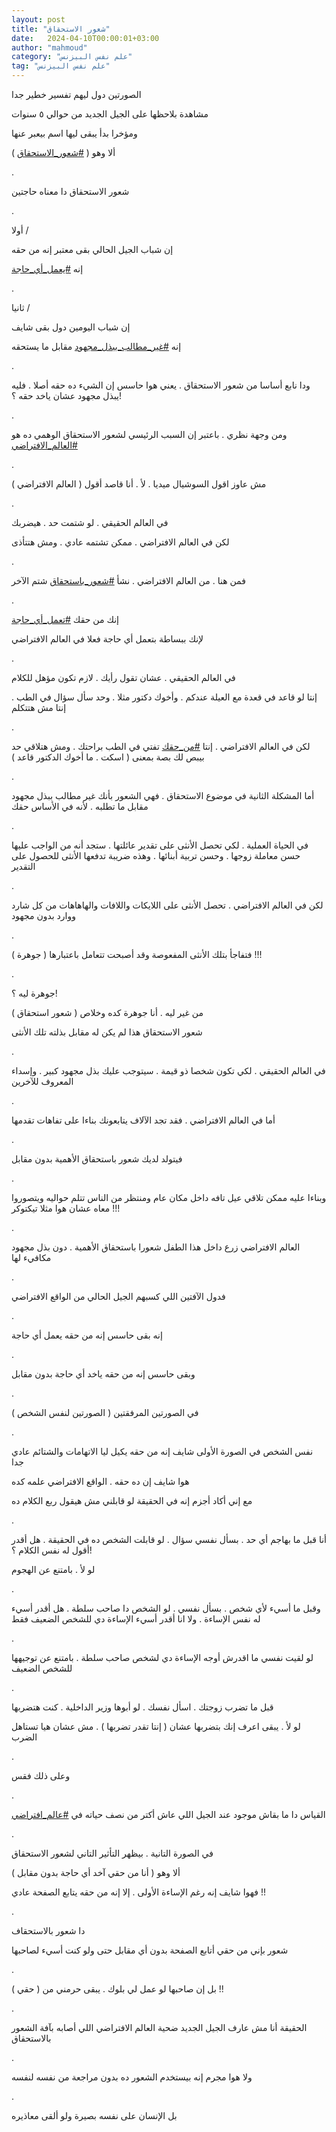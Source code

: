 ```yaml
---
layout: post
title: "شعور الاستحقاق"
date:   2024-04-10T00:00:01+03:00
author: "mahmoud"
category: "علم نفس البيزنس"
tag: "علم نفس البيزنس"
---
```



الصورتين دول ليهم تفسير خطير جدا

مشاهدة بلاحظها على الجيل الجديد من حوالي ٥ سنوات

ومؤخرا بدأ يبقى ليها اسم بيعبر عنها

ألا وهو (
[<u>\#شعور\_الاستحقاق</u>](https://www.facebook.com/hashtag/%D8%B4%D8%B9%D9%88%D8%B1_%D8%A7%D9%84%D8%A7%D8%B3%D8%AA%D8%AD%D9%82%D8%A7%D9%82?__eep__=6&__cft__%5b0%5d=AZXBGSVaolcQ8w5kxGqnhmE93BCHkR4ZmyQJV3E3jZsLEiAQtMi0gGPc_pavu2Iw86nnFeogcWf_T6NFYeMAMVYz_9JnEziS5X5iWxIzs20U7Hi0xWt5VtJl6PmbTwVwpkx6qsk7ElJmn5Xkctmnyc_I4OYyclfHRXCaDMHdp6ZKwS3Ofb8U7E3SoRfzb6-g-eo&__tn__=*NK-R)
)

.

شعور الاستحقاق دا معناه حاجتين

.

أولا /

إن شباب الجيل الحالي بقى معتبر إنه من حقه

إنه
[<u>\#يعمل\_أي\_حاجة</u>](https://www.facebook.com/hashtag/%D9%8A%D8%B9%D9%85%D9%84_%D8%A3%D9%8A_%D8%AD%D8%A7%D8%AC%D8%A9?__eep__=6&__cft__%5b0%5d=AZXBGSVaolcQ8w5kxGqnhmE93BCHkR4ZmyQJV3E3jZsLEiAQtMi0gGPc_pavu2Iw86nnFeogcWf_T6NFYeMAMVYz_9JnEziS5X5iWxIzs20U7Hi0xWt5VtJl6PmbTwVwpkx6qsk7ElJmn5Xkctmnyc_I4OYyclfHRXCaDMHdp6ZKwS3Ofb8U7E3SoRfzb6-g-eo&__tn__=*NK-R)

.

ثانيا /

إن شباب اليومين دول بقى شايف

إنه
[<u>\#غير\_مطالب\_ببذل\_مجهود</u>](https://www.facebook.com/hashtag/%D8%BA%D9%8A%D8%B1_%D9%85%D8%B7%D8%A7%D9%84%D8%A8_%D8%A8%D8%A8%D8%B0%D9%84_%D9%85%D8%AC%D9%87%D9%88%D8%AF?__eep__=6&__cft__%5b0%5d=AZXBGSVaolcQ8w5kxGqnhmE93BCHkR4ZmyQJV3E3jZsLEiAQtMi0gGPc_pavu2Iw86nnFeogcWf_T6NFYeMAMVYz_9JnEziS5X5iWxIzs20U7Hi0xWt5VtJl6PmbTwVwpkx6qsk7ElJmn5Xkctmnyc_I4OYyclfHRXCaDMHdp6ZKwS3Ofb8U7E3SoRfzb6-g-eo&__tn__=*NK-R)
مقابل ما يستحقه

.

ودا نابع أساسا من شعور الاستحقاق . يعني هوا حاسس إن
الشيء ده حقه أصلا . فليه يبذل مجهود عشان ياخد حقه ؟!

.

ومن وجهة نظري . باعتبر إن السبب الرئيسي لشعور الاستحقاق
الوهمي ده هو
[<u>\#العالم\_الافتراضي</u>](https://www.facebook.com/hashtag/%D8%A7%D9%84%D8%B9%D8%A7%D9%84%D9%85_%D8%A7%D9%84%D8%A7%D9%81%D8%AA%D8%B1%D8%A7%D8%B6%D9%8A?__eep__=6&__cft__%5b0%5d=AZXBGSVaolcQ8w5kxGqnhmE93BCHkR4ZmyQJV3E3jZsLEiAQtMi0gGPc_pavu2Iw86nnFeogcWf_T6NFYeMAMVYz_9JnEziS5X5iWxIzs20U7Hi0xWt5VtJl6PmbTwVwpkx6qsk7ElJmn5Xkctmnyc_I4OYyclfHRXCaDMHdp6ZKwS3Ofb8U7E3SoRfzb6-g-eo&__tn__=*NK-R)

.

مش عاوز اقول السوشيال ميديا . لأ . أنا قاصد أقول (
العالم الافتراضي )

.

في العالم الحقيقي . لو شتمت حد . هيضربك

لكن في العالم الافتراضي . ممكن تشتمه عادي . ومش
هتتأذى

.

فمن هنا . من العالم الافتراضي . نشأ
[<u>\#شعور\_باستحقاق</u>](https://www.facebook.com/hashtag/%D8%B4%D8%B9%D9%88%D8%B1_%D8%A8%D8%A7%D8%B3%D8%AA%D8%AD%D9%82%D8%A7%D9%82?__eep__=6&__cft__%5b0%5d=AZXBGSVaolcQ8w5kxGqnhmE93BCHkR4ZmyQJV3E3jZsLEiAQtMi0gGPc_pavu2Iw86nnFeogcWf_T6NFYeMAMVYz_9JnEziS5X5iWxIzs20U7Hi0xWt5VtJl6PmbTwVwpkx6qsk7ElJmn5Xkctmnyc_I4OYyclfHRXCaDMHdp6ZKwS3Ofb8U7E3SoRfzb6-g-eo&__tn__=*NK-R)
شتم الآخر

.

إنك من حقك
[<u>\#تعمل\_أي\_حاجة</u>](https://www.facebook.com/hashtag/%D8%AA%D8%B9%D9%85%D9%84_%D8%A3%D9%8A_%D8%AD%D8%A7%D8%AC%D8%A9?__eep__=6&__cft__%5b0%5d=AZXBGSVaolcQ8w5kxGqnhmE93BCHkR4ZmyQJV3E3jZsLEiAQtMi0gGPc_pavu2Iw86nnFeogcWf_T6NFYeMAMVYz_9JnEziS5X5iWxIzs20U7Hi0xWt5VtJl6PmbTwVwpkx6qsk7ElJmn5Xkctmnyc_I4OYyclfHRXCaDMHdp6ZKwS3Ofb8U7E3SoRfzb6-g-eo&__tn__=*NK-R)

لإنك ببساطة بتعمل أي حاجة فعلا في العالم
الافتراضي

.

في العالم الحقيقي . عشان تقول رأيك . لازم تكون مؤهل
للكلام

إنتا لو قاعد في قعدة مع العيلة عندكم . وأخوك دكتور مثلا
. وحد سأل سؤال في الطب . إنتا مش هتتكلم

.

لكن في العالم الافتراضي . إنتا
[<u>\#من\_حقك</u>](https://www.facebook.com/hashtag/%D9%85%D9%86_%D8%AD%D9%82%D9%83?__eep__=6&__cft__%5b0%5d=AZXBGSVaolcQ8w5kxGqnhmE93BCHkR4ZmyQJV3E3jZsLEiAQtMi0gGPc_pavu2Iw86nnFeogcWf_T6NFYeMAMVYz_9JnEziS5X5iWxIzs20U7Hi0xWt5VtJl6PmbTwVwpkx6qsk7ElJmn5Xkctmnyc_I4OYyclfHRXCaDMHdp6ZKwS3Ofb8U7E3SoRfzb6-g-eo&__tn__=*NK-R)
تفتي في الطب براحتك . ومش هتلاقي حد بيبص لك بصة بمعنى (
اسكت . ما أخوك الدكتور قاعد )

.

أما المشكلة الثانية في موضوع الاستحقاق . فهي الشعور بأنك
غير مطالب ببذل مجهود مقابل ما تطلبه . لأنه في الأساس حقك

.

في الحياة العملية . لكي تحصل الأنثى على تقدير عائلتها .
ستجد أنه من الواجب عليها حسن معاملة زوجها . وحسن تربية أبنائها . وهذه
ضريبة تدفعها الأنثى للحصول على التقدير

.

لكن في العالم الافتراضي . تحصل الأنثى على اللايكات
واللافات والهاهاهات من كل شارد ووارد بدون مجهود

.

فتفاجأ بتلك الأنثى المفعوصة وقد أصبحت تتعامل باعتبارها (
جوهرة ) !!!

.

جوهرة ليه ؟!

من غير ليه . أنا جوهرة كده وخلاص ( شعور استحقاق )

شعور الاستحقاق هذا لم يكن له مقابل بذلته تلك
الأنثى

.

في العالم الحقيقي . لكي تكون شخصا ذو قيمة . سيتوجب عليك
بذل مجهود كبير . وإسداء المعروف للآخرين

.

أما في العالم الافتراضي . فقد تجد الآلاف يتابعونك بناءا
على تفاهات تقدمها

.

فيتولد لديك شعور باستحقاق الأهمية بدون مقابل

.

وبناءا عليه ممكن تلاقي عيل تافه داخل مكان عام ومنتظر من
الناس تتلم حواليه ويتصوروا معاه عشان هوا مثلا تيكتوكر !!!

.

العالم الافتراضي زرع داخل هذا الطفل شعورا باستحقاق
الأهمية . دون بذل مجهود مكافيء لها

.

فدول الآفتين اللي كسبهم الجيل الحالي من الواقع
الافتراضي

.

إنه بقى حاسس إنه من حقه يعمل أي حاجة

.

وبقى حاسس إنه من حقه ياخد أي حاجة بدون مقابل

.

في الصورتين المرفقتين ( الصورتين لنفس الشخص )

.

نفس الشخص في الصورة الأولى شايف إنه من حقه يكيل ليا
الاتهامات والشتائم عادي جدا

هوا شايف إن ده حقه . الواقع الافتراضي علمه كده

مع إني أكاد أجزم إنه في الحقيقة لو قابلني مش هيقول ربع
الكلام ده

.

أنا قبل ما بهاجم أي حد . بسأل نفسي سؤال . لو قابلت الشخص
ده في الحقيقة . هل أقدر أقول له نفس الكلام ؟!

لو لأ . بامتنع عن الهجوم

.

وقبل ما أسيء لأي شخص . بسأل نفسي . لو الشخص دا صاحب سلطة
. هل أقدر أسيء له نفس الإساءة . ولا انا أقدر أسيء الإساءة دي للشخص
الضعيف فقط

.

لو لقيت نفسي ما اقدرش أوجه الإساءة دي لشخص صاحب سلطة .
بامتنع عن توجيهها للشخص الضعيف

.

قبل ما تضرب زوجتك . اسأل نفسك . لو أبوها وزير الداخلية .
كنت هتضربها

لو لأ . يبقى اعرف إنك بتضربها عشان ( إنتا تقدر تضربها )
. مش عشان هيا تستاهل الضرب

.

وعلى ذلك فقس

.

القياس دا ما بقاش موجود عند الجيل اللي عاش أكتر من نصف
حياته في
[<u>\#عالم\_افتراضي</u>](https://www.facebook.com/hashtag/%D8%B9%D8%A7%D9%84%D9%85_%D8%A7%D9%81%D8%AA%D8%B1%D8%A7%D8%B6%D9%8A?__eep__=6&__cft__%5b0%5d=AZXBGSVaolcQ8w5kxGqnhmE93BCHkR4ZmyQJV3E3jZsLEiAQtMi0gGPc_pavu2Iw86nnFeogcWf_T6NFYeMAMVYz_9JnEziS5X5iWxIzs20U7Hi0xWt5VtJl6PmbTwVwpkx6qsk7ElJmn5Xkctmnyc_I4OYyclfHRXCaDMHdp6ZKwS3Ofb8U7E3SoRfzb6-g-eo&__tn__=*NK-R)

.

في الصورة التانية . بيظهر التأثير التاني لشعور
الاستحقاق

ألا وهو ( أنا من حقي آخد أي حاجة بدون مقابل )

فهوا شايف إنه رغم الإساءة الأولى . إلا إنه من حقه يتابع
الصفحة عادي !!

.

دا شعور بالاستحقاف

شعور بإني من حقي أتابع الصفحة بدون أي مقابل حتى ولو كنت
أسيء لصاحبها

.

بل إن صاحبها لو عمل لي بلوك . يبقى حرمني من ( حقي
) !!

.

الحقيقة أنا مش عارف الجيل الجديد ضحية العالم الافتراضي
اللي أصابه بآفة الشعور بالاستحقاق

.

ولا هوا مجرم إنه بيستخدم الشعور ده بدون مراجعة من نفسه
لنفسه

.

بل الإنسان على نفسه بصيرة ولو ألقى معاذيره
